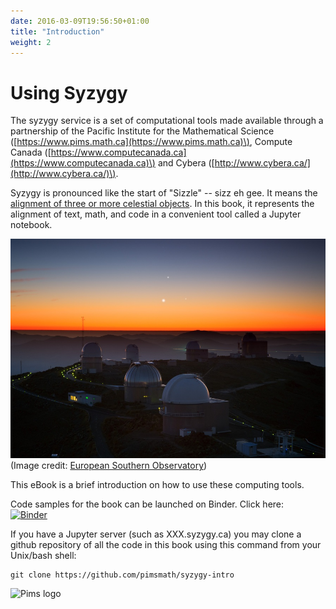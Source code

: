 ```yaml
---
date: 2016-03-09T19:56:50+01:00
title: "Introduction"
weight: 2
---
```


# Using Syzygy

The syzygy service is a set of computational tools made available through a partnership of the Pacific Institute for the Mathematical Science \([https://www.pims.math.ca](https://www.pims.math.ca)\), Compute Canada \([https://www.computecanada.ca](https://www.computecanada.ca)\) and Cybera \([http://www.cybera.ca/](http://www.cybera.ca/)\).

Syzygy is pronounced like the start of "Sizzle" -- sizz eh gee. It means the [alignment of three or more celestial objects](http://www.nytimes.com/1981/03/31/science/science-watch-a-really-big-syzygy.html). In this book, it represents the alignment of text, math, and code in a convenient tool called a Jupyter notebook.

![syzygy-image](/img/syzygy.jpg)
(Image credit: [European Southern Observatory](https://commons.wikimedia.org/wiki/File:Three_Planets_Dance_Over_La_Silla.jpg))


This eBook is a brief introduction on how to use these computing tools.

Code samples for the book can be launched on Binder. Click here:  
[![Binder](http://mybinder.org/badge.svg)](http://mybinder.org:/repo/mlamoureux/usingsyzygy)

If you have a Jupyter server \(such as XXX.syzygy.ca\) you may clone a github repository of all the code in this book using this command from your Unix/bash shell:

```
git clone https://github.com/pimsmath/syzygy-intro
```

![Pims logo](http://media.pims.math.ca/logos/webhorizfulllarge.png)
